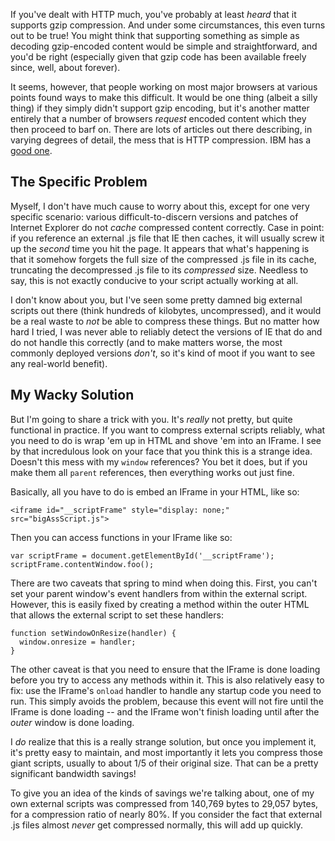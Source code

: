 If you've dealt with HTTP much, you've probably at least *heard* that it
supports gzip compression. And under some circumstances, this even turns out to
be true! You might think that supporting something as simple as decoding
gzip-encoded content would be simple and straightforward, and you'd be right
(especially given that gzip code has been available freely since, well, about
forever).

It seems, however, that people working on most major browsers at various points
found ways to make this difficult. It would be one thing (albeit a silly thing)
if they simply didn't support gzip encoding, but it's another matter entirely
that a number of browsers *request* encoded content which they then proceed to
barf on. There are lots of articles out there describing, in varying degrees of
detail, the mess that is HTTP compression. IBM has a [good one][ibm].

## The Specific Problem
Myself, I don't have much cause to worry about this, except for one very
specific scenario: various difficult-to-discern versions and patches of
Internet Explorer do not *cache* compressed content correctly. Case in point:
if you reference an external .js file that IE then caches, it will usually
screw it up the *second* time you hit the page. It appears that what's
happening is that it somehow forgets the full size of the compressed .js file
in its cache, truncating the decompressed .js file to its *compressed* size.
Needless to say, this is not exactly conducive to your script actually working
at all.

I don't know about you, but I've seen some pretty damned big external scripts
out there (think hundreds of kilobytes, uncompressed), and it would be a real
waste to *not* be able to compress these things. But no matter how hard I
tried, I was never able to reliably detect the versions of IE that do and do
not handle this correctly (and to make matters worse, the most commonly
deployed versions *don't*, so it's kind of moot if you want to see any
real-world benefit).

## My Wacky Solution
But I'm going to share a trick with you.  It's *really* not pretty, but quite
functional in practice. If you want to compress external scripts reliably, what
you need to do is wrap 'em up in HTML and shove 'em into an IFrame. I see by
that incredulous look on your face that you think this is a strange idea.
Doesn't this mess with my `window` references?  You bet it does, but if you
make them all `parent` references, then everything works out just fine.

Basically, all you have to do is embed an IFrame in your HTML, like so:

    <iframe id="__scriptFrame" style="display: none;" src="bigAssScript.js">

Then you can access functions in your IFrame like so:

    var scriptFrame = document.getElementById('__scriptFrame');
    scriptFrame.contentWindow.foo();

There are two caveats that spring to mind when doing this. First, you can't set
your parent window's event handlers from within the external script. However,
this is easily fixed by creating a method within the outer HTML that allows the
external script to set these handlers:

    function setWindowOnResize(handler) {
      window.onresize = handler;
    }

The other caveat is that you need to ensure that the IFrame is done loading
before you try to access any methods within it. This is also relatively easy to
fix: use the IFrame's `onload` handler to handle any startup code you need to
run. This simply avoids the problem, because this event will not fire until the
IFrame is done loading -- and the IFrame won't finish loading until after the
*outer* window is done loading.

I *do* realize that this is a really strange solution, but once you
implement it, it's pretty easy to maintain, and most importantly it lets you
compress those giant scripts, usually to about 1/5 of their original size. That
can be a pretty significant bandwidth savings!

To give you an idea of the kinds of savings we're talking about, one of my own
external scripts was compressed from 140,769 bytes to 29,057 bytes, for a
compression ratio of nearly 80%. If you consider the fact that external .js
files almost *never* get compressed normally, this will add up
quickly.

[ibm]: http://www-106.ibm.com/developerworks/web/library/wa-httpcomp/


